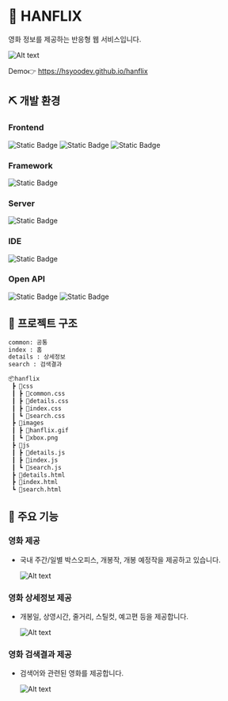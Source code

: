 # 🍿 HANFLIX

영화 정보를 제공하는 반응형 웹 서비스입니다.

![Alt text](https://github.com/hsyoodev/hanflix/assets/102946491/aafaf0b7-7735-4a64-abcf-97499d4b32be)

Demo👉 https://hsyoodev.github.io/hanflix

## ⛏️ 개발 환경

### Frontend

![Static Badge](https://img.shields.io/badge/-html5-%23E34F26?style=for-the-badge&logo=html5&logoColor=white) ![Static Badge](https://img.shields.io/badge/-css3-%231572B6?style=for-the-badge&logo=css3&logoColor=white) ![Static Badge](<https://img.shields.io/badge/-javascript(es6)-%23F7DF1E?style=for-the-badge&logo=javascript&logoColor=white>)

### Framework

![Static Badge](https://img.shields.io/badge/-Bootstrap%20v5.3.x-%237952B3?style=for-the-badge&logo=bootstrap&logoColor=white)

### Server

![Static Badge](https://img.shields.io/badge/-github%20pages-%23222222?style=for-the-badge&logo=github&logoColor=white)

### IDE

![Static Badge](https://img.shields.io/badge/-visual%20studio%20code-%23007ACC?style=for-the-badge&logo=visualstudiocode&logoColor=white)

### Open API

![Static Badge](https://img.shields.io/badge/-kobis-%239999FF?style=for-the-badge&labelColor=abcdef) ![Static Badge](https://img.shields.io/badge/-kmdb-%23512BD4?style=for-the-badge)

## 📁 프로젝트 구조

```bash
common: 공통
index : 홈
details : 상세정보
search : 검색결과

📦hanflix
 ┣ 📂css
 ┃ ┣ 📜common.css
 ┃ ┣ 📜details.css
 ┃ ┣ 📜index.css
 ┃ ┗ 📜search.css
 ┣ 📂images
 ┃ ┣ 📜hanflix.gif
 ┃ ┗ 📜xbox.png
 ┣ 📂js
 ┃ ┣ 📜details.js
 ┃ ┣ 📜index.js
 ┃ ┗ 📜search.js
 ┣ 📜details.html
 ┣ 📜index.html
 ┗ 📜search.html
```

## 👀 주요 기능

### 영화 제공

* 국내 주간/일별 박스오피스, 개봉작, 개봉 예정작을 제공하고 있습니다.

  ![Alt text](https://github.com/hsyoodev/hanflix/assets/102946491/ecb34256-ecbf-4458-8d59-4a226a3e1ea8)

### 영화 상세정보 제공

* 개봉일, 상영시간, 줄거리, 스틸컷, 예고편 등을 제공합니다.

  ![Alt text](https://github.com/hsyoodev/hanflix/assets/102946491/05ec0c93-c1ca-4660-94a2-9633518012ac)

### 영화 검색결과 제공

* 검색어와 관련된 영화를 제공합니다.

  ![Alt text](https://github.com/hsyoodev/hanflix/assets/102946491/75ed9557-0f71-4f1a-9f9a-81162a09f5bd)
